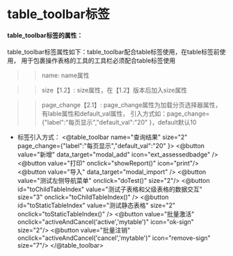# **table\_toolbar标签**

#### **table\_toolbar标签的属性：**

table\_toolbar标签属性如下：table\_toolbar配合table标签使用，在table标签前使用， 用于包裹操作表格的工具的工具栏必须配合table标签使用

>>   name: name属性

>>   size【1.2】: size属性，在【1.2】版本后加入size属性

>>   page_change【2.1】: page_change属性为加载分页选择器属性，有lable属性和default_val属性，
>>   引入方式如：page_change={"label":"每页显示","default_val":"20" }，default默认10

* 标签引入方式：
		<@table_toolbar name="查询结果" size="2" page_change={"label":"每页显示","default_val":"20" }>
			<@button  value="新增" data_target="modal_add" icon="ext_assessedbadge" />
			<@button  value="打印" onclick="showReport()" icon="print"/>
			<@button  value="导入" data_target="modal_import" />
			<@button  value="测试左侧导航菜单" onclick="doTest()" size="2"/>
			<@button id="toChildTableIndex" value="测试子表格和父级表格的数据交互" size="3" onclick="toChildTableIndex()" />
			<@button id="toStaticTableIndex" value="测试静态表格" size="2" onclick="toStaticTableIndex()" />
	        <@button  value="批量激活" onclick="activeAndCancel('active','mytable')" icon="ok-sign"  size="2"/>
			<@button  value="批量注销" onclick="activeAndCancel('cancel','mytable')" icon="remove-sign"  size="7"/>
		</@table_toolbar>




